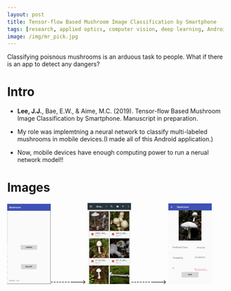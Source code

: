 ```yaml
---
layout: post
title: Tensor-flow Based Mushroom Image Classification by Smartphone
tags: [research, applied optics, computer vision, deep learning, Android]
image: /img/mr_pick.jpg
---
```


Classifying poisnous mushrooms is an arduous task to people. What if there is an app to detect any dangers?

# Intro
* __Lee, J.J.__, Bae, E.W., & Aime, M.C. (2019). 
Tensor-flow Based Mushroom Image Classification by Smartphone. Manuscript in preparation.

* My role was implemtning a neural network to classify multi-labeled mushrooms in mobile devices.(I made all of this Android application.)

* Now, mobile devices have enough computing power to run a nerual network model!!

# Images

<img src="/img/mr_menu.png" width="20%" height="30%" title="First Menu" alt="First Menu"/>---------->
<img src="/img/mr_pick.jpg" width="20%" height="30%" title="Choosing a mushroom img from Gallery" alt="Choosing a mushroom img from Gallery"/>---------->
<img src="/img/mr_result.png" width="20%" height="30%" title="Here is the prediction" alt="Here is the prediction"/>






